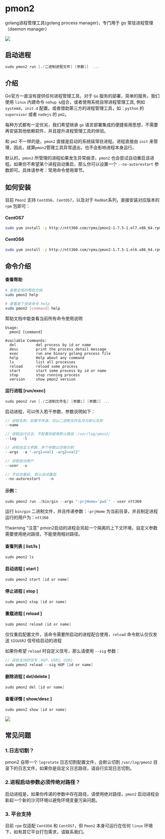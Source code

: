 # pmon2
golang进程管理工具(golang process manager)，专门用于 go 常驻进程管理 （daemon manager）

<img src="http://p0.qhimg.com/t017d6cbb68aed4b693.png" style="max-width:680px" />

## 启动进程

```go
sudo pmon2 run [./二进制进程文件] [参数1]  ...
```

## 介绍

Go官方一直没有提供任何进程管理工具，对于 `Go` 服务的部署，简单的服务，我们使用 `linux` 内建命令 `nohup &`组合，或者使用系统自带进程管理工具, 例如 `systemd`，`init.d` 配置。或者借助第三方的进程管理工具，如：`python` 的 `supervisor` 或者 `nodejs` 的 `pm2`。

每种方式都有一定优劣，我们希望继承 `go` 语言部署集成的便捷易用思想，不需要再安装其他依赖软件，并且提升进程管理工具的体验。

和 `pm2` 不一样的是，`pmon2` 直接是启动的系统级常驻进程。进程直接由 `init` 来管理，因此，就算`pmon2`管理工具异常退出，也不会影响进程本身运行。

默认的，`pmon2` 所管理的进程如果发生异常崩溃，`pmon2` 也会尝试自动重启该进程。如果你不希望某个进程自动重启，那么你可以设置一个 `--no-autorestart` 参数即可。具体请参考：常用命令使用章节。


## 如何安装

目前 `Pmon2` 支持 `CentOS6`、`CentOS7`，以及对于 `RedHat`系列，直接安装对应版本的 `rpm` 包即可：

#### CentOS7

```bash
sudo yum install -y http://ntt360.com/rpms/pmon2-1.7.5-1.el7.x86_64.rpm
```

#### CentOS6

```bash
sudo yum install -y http://ntt360.com/rpms/pmon2-1.7.5-1.el6.x86_64.rpm
```

## 命令介绍

#### 查看帮助

```sh
# 查看全局的帮助文档
sudo pmon2 help

# 查看某个具体命令 help
sudo pmon2 [command] help
```

帮助文档中能查看当前所有命令使用说明

```
Usage:
  pmon2 [command]

Available Commands:
  del         del process by id or name
  desc        print the process detail message
  exec        run one binary golang process file
  help        Help about any command
  ls          list all processes
  reload      reload some process
  start       start some process by id or name
  stop        stop running process
  version     show pmon2 version
```

#### 运行进程 [run/exec]

```go
sudo pmon2 run [./二进制文件名] [参数1] [参数2] ...
```
启动进程，可以传入若干参数，参数说明如下：

```go
// 进程名称，如果不传递，则以二进制文件名作为默认名称
--name

// 进程运行日志，不配置则使用默认路径：/var/log/pmon2/
--log   -l

// 进程自定义参数，多个参数以空格分割
--args  -a "-arg1=val1 -arg2=val2"

// 进程启动用户
--user  -u

// 不自动重启, 默认自动重启
--no-autorestart    -n
```

#### 示例：

```go
sudo pmon2 run ./bin/gin --args "-prjHome=`pwd`" --user ntt360
```
运行 `bin/gin` 二进制文件，并且传递参数：`-prjHome` 为当前目录，并且制定进程运行的用户为：`ntt360`

!!!warning "注意"
    pmon2启动的进程会另起一个隔离的上下文环境，自定义参数需要使用绝对路径，不能使用相对路径。

#### 查看列表  [ list/ls ]

```go
sudo pmon2 ls
```

#### 启动进程  [ start ]

```go
sudo pmon2 start [id or name]
```

#### 停止进程  [ stop ]

```go
sudo pmon2 stop [id or name]
```

#### 重载进程 [ reload ]

```go
sudo pmon2 reload [id or name]
```

仅仅重启配置文件，该命令需要所启动的进程配合使用，`reload` 命令默认仅仅发送 `SIGUSR2` 信号给启动的进程

如果你希望 `reload` 时自定义信号，那么请使用 `--sig` 参数：

```go
// 目前支持的信号：HUP、USR1、USR2
sudo pmon2 reload --sig HUP [id or name]
```

#### 删除进程  [ del/delete ]

```go
sudo pmon2 del [id or name]
```

#### 查看详情  [ show/desc ]

```go
sudo pmon2 show [id or name]
```
![](http://p0.qhimg.com/t015cc54b46e0d1190d.png)

## 常见问题

### 1.日志切割？

pmon2 自带一个 `logrotate` 日志切割配置文件，会默认切割 `/var/log/pmon2` 目录下的日志文件，如果你是自定义日志路径，请自行实现日志切割。

### 2.进程启动参数必须传绝对路径？

启动进程是，如果你传递的参数中存在路径，请使用绝对路径，`pmon2` 启动进程会新起一个新的沙河环境以避免环境变量污染问题。

### 3. 平台支持

目前 `rpm` 仅适配 `CentOS6` 和 `CentOS7`，但 `Pmon2` 本身可运行在任何 `linux` 环境下，如有其它平台打包需求，请联系我们。

